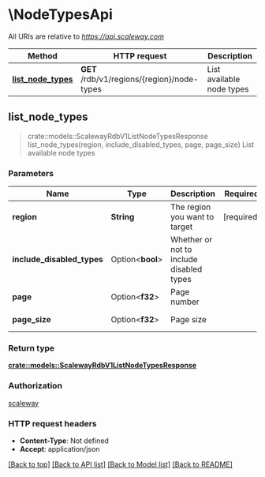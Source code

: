 # \NodeTypesApi

All URIs are relative to *https://api.scaleway.com*

Method | HTTP request | Description
------------- | ------------- | -------------
[**list_node_types**](NodeTypesApi.md#list_node_types) | **GET** /rdb/v1/regions/{region}/node-types | List available node types



## list_node_types

> crate::models::ScalewayRdbV1ListNodeTypesResponse list_node_types(region, include_disabled_types, page, page_size)
List available node types

### Parameters


Name | Type | Description  | Required | Notes
------------- | ------------- | ------------- | ------------- | -------------
**region** | **String** | The region you want to target | [required] |
**include_disabled_types** | Option<**bool**> | Whether or not to include disabled types |  |
**page** | Option<**f32**> | Page number |  |[default to 1]
**page_size** | Option<**f32**> | Page size |  |[default to 20]

### Return type

[**crate::models::ScalewayRdbV1ListNodeTypesResponse**](scaleway.rdb.v1.ListNodeTypesResponse.md)

### Authorization

[scaleway](../README.md#scaleway)

### HTTP request headers

- **Content-Type**: Not defined
- **Accept**: application/json

[[Back to top]](#) [[Back to API list]](../README.md#documentation-for-api-endpoints) [[Back to Model list]](../README.md#documentation-for-models) [[Back to README]](../README.md)

